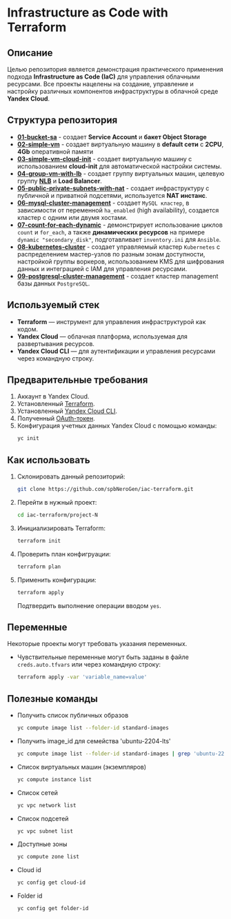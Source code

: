 # Infrastructure as Code with Terraform

## Описание

Целью репозитория является демонстрация практического применения подхода **Infrastructure as Code (IaC)** для управления облачными ресурсами. Все проекты нацелены на создание, управление и настройку различных компонентов инфраструктуры в облачной среде **Yandex Cloud**.

## Структура репозитория
- **[01-bucket-sa](./01-bucket-sa/)** - создает **Service Account** и **бакет Object Storage**
- **[02-simple-vm](./02-simple-vm/)** - создает виртуальную машину в **default сети** с **2CPU**, **4Gb** оперативной памяти
- **[03-simple-vm-cloud-init](./03-simple-vm-cloud-init/)** - создает виртуальную машину с использованием **cloud-init** для автоматической настройки системы.
- **[04-group-vm-with-lb](./04-group-vm-with-lb)** - создает группу виртуальных машин, целевую группу **[NLB](https://yandex.cloud/ru/docs/network-load-balancer/operations/target-group-create)** и **Load Balancer**.
- **[05-public-private-subnets-with-nat](./05-public-private-subnets-with-nat)** - создает инфраструктуру с публичной и приватной подсетями, используется **NAT инстанс**.
- **[06-mysql-cluster-management](./06-mysql-cluster-management/)** - создает `MySQL кластер`, в зависимости от переменной `ha_enabled`  (high availability), создается кластер с одним или двумя хостами.
- **[07-count-for-each-dynamic](./07-count-for-each-dynamic)** - демонстрирует использование циклов `count` и `for_each`, а также **динамических ресурсов** на примере `dynamic "secondary_disk"`, подготавливает `inventory.ini` для `Ansible`.
- **[08-kubernetes-cluster](./08-kubernetes-cluster/)** - создает управляемый кластер `Kubernetes` с распределением мастер-узлов по разным зонам доступности, настройкой группы воркеров, использованием KMS для шифрования данных и интеграцией с IAM для управления ресурсами.
- **[09-postgresql-cluster-management](./09-postgresql-cluster-management/)** - создает кластер management базы данных `PostgreSQL`.

## Используемый стек
- **Terraform** — инструмент для управления инфраструктурой как кодом.
- **Yandex Cloud** — облачная платформа, используемая для развертывания ресурсов.
- **Yandex Cloud CLI** — для аутентификации и управления ресурсами через командную строку.

## Предварительные требования
1. Аккаунт в Yandex Cloud.
2. Установленный [Terraform](https://yandex.cloud/ru/docs/tutorials/infrastructure-management/terraform-quickstart).
3. Установленный [Yandex Cloud CLI](https://cloud.yandex.ru/docs/cli/quickstart).
4. Полученный [OAuth-токен](https://yandex.cloud/ru/docs/iam/concepts/authorization/oauth-token).
5. Конфигурация учетных данных Yandex Cloud с помощью команды:
   ```bash
   yc init
   ```

## Как использовать
1. Склонировать данный репозиторий:
   ```bash
   git clone https://github.com/spbNeroGen/iac-terraform.git
   ```
2. Перейти в нужный проект:
   ```bash
   cd iac-terraform/project-N
   ```
3. Инициализировать Terraform:
   ```bash
   terraform init
   ```
4. Проверить план конфигруации:
   ```bash
   terraform plan
   ```
5. Применить конфигурации:
   ```bash
   terraform apply
   ```
   Подтвердить выполнение операции вводом `yes`.

## Переменные
Некоторые проекты могут требовать указания переменных. 
- Чувствительные переменные могут быть заданы в файле `creds.auto.tfvars` или через командную строку:
    ```bash
    terraform apply -var 'variable_name=value'
    ```

## Полезные команды

- Получить список публичных образов 
    ```bash
    yc compute image list --folder-id standard-images
    ```

- Получить image_id для семейства 'ubuntu-2204-lts'
    ```bash
    yc compute image list --folder-id standard-images | grep 'ubuntu-2204-lts'
    ```

- Список виртуальных машин (экземпляров)
    ```bash
    yc compute instance list
    ```

- Список сетей
    ```bash
    yc vpc network list
    ```

- Список подсетей
    ```bash
    yc vpc subnet list
    ```

- Доступные зоны
    ```bash
    yc compute zone list
    ```

- Cloud id 
    ```bash
    yc config get cloud-id
    ```

- Folder id 
    ```bash
    yc config get folder-id
    ```
